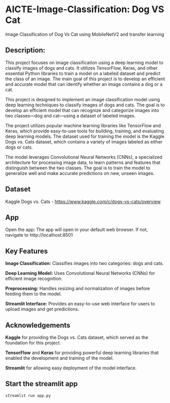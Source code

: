 # AICTE-Image-Classification: Dog VS Cat 
Image Classification of Dog Vs Cat using MobileNetV2 and transfer learning

## Description:
This project focuses on image classification using a deep learning model to classify images of dogs and cats. It utilizes TensorFlow, Keras, and other essential Python libraries to train a model on a labeled dataset and predict the class of an image. The main goal of this project is to develop an efficient and accurate model that can identify whether an image contains a dog or a cat.

This project is designed to implement an image classification model using deep learning techniques to classify images of dogs and cats. The goal is to develop an efficient model that can recognize and categorize images into two classes—dog and cat—using a dataset of labeled images.

The project utilizes popular machine learning libraries like TensorFlow and Keras, which provide easy-to-use tools for building, training, and evaluating deep learning models. The dataset used for training the model is the Kaggle Dogs vs. Cats dataset, which contains a variety of images labeled as either dogs or cats.

The model leverages Convolutional Neural Networks (CNNs), a specialized architecture for processing image data, to learn patterns and features that distinguish between the two classes. The goal is to train the model to generalize well and make accurate predictions on new, unseen images.

## Dataset
Kaggle Dogs vs. Cats - https://www.kaggle.com/c/dogs-vs-cats/overview

## App
Open the app: The app will open in your default web browser. If not, navigate to http://localhost:8501

## Key Features
**Image Classification:** Classifies images into two categories: dogs and cats.

**Deep Learning Model:** Uses Convolutional Neural Networks (CNNs) for efficient image recognition.

**Preprocessing:** Handles resizing and normalization of images before feeding them to the model.

**Streamlit Interface:** Provides an easy-to-use web interface for users to upload images and get predictions.

## Acknowledgements
**Kaggle** for providing the Dogs vs. Cats dataset, which served as the foundation for this project.

**TensorFlow** and **Keras** for providing powerful deep learning libraries that enabled the development and training of the model.

**Streamlit** for allowing easy deployment of the model interface.

## Start the streamlit app

```
streamlit run app.py
```


